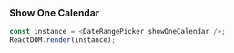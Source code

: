 ### Show One Calendar

<!--start-code-->
```js
const instance = <DateRangePicker showOneCalendar />;
ReactDOM.render(instance);
```
<!--end-code-->
